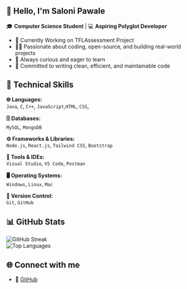 ## 👋 Hello, I'm Saloni Pawale

🎓 **Computer Science Student** | 💻 **Aspiring Polyglot Developer**  
- 🌱 Currently Working on TFLAssessment Project
- 👨‍💻 Passionate about coding, open-source, and building real-world projects  
- 🧠 Always curious and eager to learn  
- 🎯 Committed to writing clean, efficient, and maintainable code  



## 💼 Technical Skills

**🌐 Languages:**  
 `Java`, `C`, `C++`, `JavaScript`,`HTML`, `CSS`, 

**🗄 Databases:**  
`MySQL`, `MongoDB`

**⚙ Frameworks & Libraries:**  
`Node.js`, `React.js`, `Tailwind CSS`, `Bootstrap`

**🧰 Tools & IDEs:**  
`Visual Studio`, `VS Code`, `Postman`

**🖥 Operating Systems:**  
`Windows`, `Linux`, `Mac`

**📁 Version Control:**  
`Git`, `GitHub`



## 📊 GitHub Stats

![GitHub Streak](https://github-readme-streak-stats.herokuapp.com/?user=PawaleSaloni&theme=react&hide_border=true)  
![Top Languages](https://github-readme-stats.vercel.app/api/top-langs/?username=PawaleSaloni&layout=compact&theme=react&hide_border=true)



## 🌐 Connect with me
- 🔗 [GitHub](https://github.com/PawaleSaloni)  

